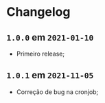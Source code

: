 # Changelog

## `1.0.0` em `2021-01-10`

* Primeiro release;

## `1.0.1` em `2021-11-05`

* Correção de bug na cronjob;